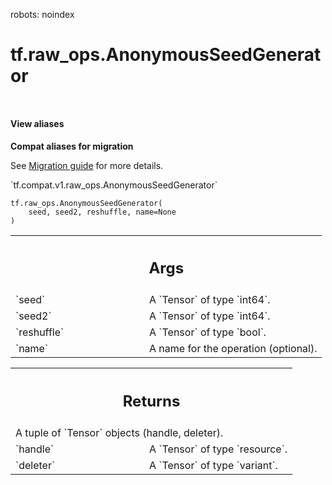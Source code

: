 robots: noindex

# tf.raw_ops.AnonymousSeedGenerator

<!-- Insert buttons and diff -->

<table class="tfo-notebook-buttons tfo-api nocontent" align="left">

</table>






<section class="expandable">
  <h4 class="showalways">View aliases</h4>
  <p>
<b>Compat aliases for migration</b>
<p>See
<a href="https://www.tensorflow.org/guide/migrate">Migration guide</a> for
more details.</p>
<p>`tf.compat.v1.raw_ops.AnonymousSeedGenerator`</p>
</p>
</section>

<pre class="devsite-click-to-copy prettyprint lang-py tfo-signature-link">
<code>tf.raw_ops.AnonymousSeedGenerator(
    seed, seed2, reshuffle, name=None
)
</code></pre>



<!-- Placeholder for "Used in" -->


<!-- Tabular view -->
 <table class="responsive fixed orange">
<colgroup><col width="214px"><col></colgroup>
<tr><th colspan="2"><h2 class="add-link">Args</h2></th></tr>

<tr>
<td>
`seed`<a id="seed"></a>
</td>
<td>
A `Tensor` of type `int64`.
</td>
</tr><tr>
<td>
`seed2`<a id="seed2"></a>
</td>
<td>
A `Tensor` of type `int64`.
</td>
</tr><tr>
<td>
`reshuffle`<a id="reshuffle"></a>
</td>
<td>
A `Tensor` of type `bool`.
</td>
</tr><tr>
<td>
`name`<a id="name"></a>
</td>
<td>
A name for the operation (optional).
</td>
</tr>
</table>



<!-- Tabular view -->
 <table class="responsive fixed orange">
<colgroup><col width="214px"><col></colgroup>
<tr><th colspan="2"><h2 class="add-link">Returns</h2></th></tr>
<tr class="alt">
<td colspan="2">
A tuple of `Tensor` objects (handle, deleter).
</td>
</tr>
<tr>
<td>
`handle`<a id="handle"></a>
</td>
<td>
A `Tensor` of type `resource`.
</td>
</tr><tr>
<td>
`deleter`<a id="deleter"></a>
</td>
<td>
A `Tensor` of type `variant`.
</td>
</tr>
</table>

